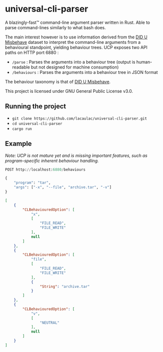 # universal-cli-parser

A blazingly-fast™ command-line argument parser written in Rust. Able to parse command-lines similarly to what bash does.

The main interest however is to use information derived from the [DID U Misbehave](https://github.com/lacaulac/DID-U-Misbehave) dataset to interpret the command-line arguments from a behavioural standpoint, yielding behaviour trees. UCP exposes two API paths on HTTP port 6880 :

- `/parse` : Parses the arguments into a behaviour tree (output is human-readable but not designed for machine consumption)
- `/behaviours` : Parses the arguments into a behaviour tree in JSON format

The behaviour taxonomy is that of [DID U Misbehave](https://github.com/lacaulac/DID-U-Misbehave).

This project is licensed under GNU General Public License v3.0.

## Running the project

- `git clone https://github.com/lacaulac/universal-cli-parser.git`
- `cd universal-cli-parser`
- `cargo run`

## Example

*Note: UCP is not mature yet and is missing important features, such as program-specific inherent behaviour handling.*

```python
POST http://localhost:6880/behaviours

{
    "program": "tar",
    "args": ["-x", "--file", "archive.tar", "-v"]
}
```

```json
[
    {
        "CLBehaviouredOption": [
            "x",
            [
                "FILE_READ",
                "FILE_WRITE"
            ],
            null
        ]
    },
    {
        "CLBehaviouredOption": [
            "file",
            [
                "FILE_READ",
                "FILE_WRITE"
            ],
            {
                "String": "archive.tar"
            }
        ]
    },
    {
        "CLBehaviouredOption": [
            "v",
            [
                "NEUTRAL"
            ],
            null
        ]
    }
]
```
